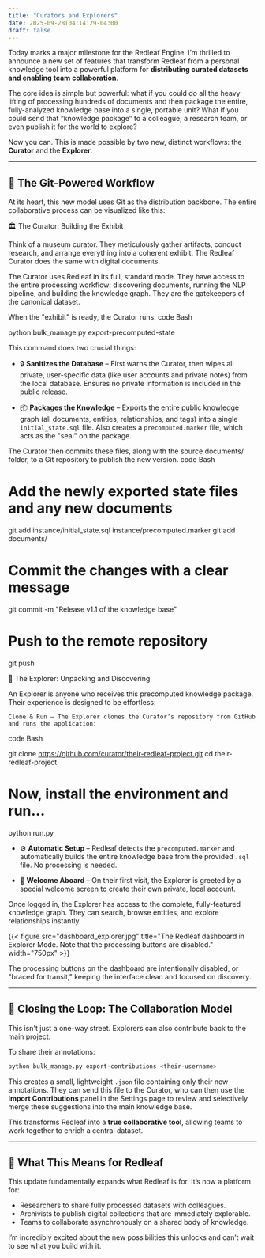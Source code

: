 ```yaml
---
title: "Curators and Explorers"
date: 2025-09-28T04:14:29-04:00
draft: false
---
```

Today marks a major milestone for the Redleaf Engine. I’m thrilled to announce a new set of features that transform Redleaf from a personal knowledge tool into a powerful platform for **distributing curated datasets and enabling team collaboration**.

The core idea is simple but powerful: what if you could do all the heavy lifting of processing hundreds of documents and then package the entire, fully-analyzed knowledge base into a single, portable unit? What if you could send that “knowledge package” to a colleague, a research team, or even publish it for the world to explore?

Now you can. This is made possible by two new, distinct workflows: the **Curator** and the **Explorer**.

---

## 🔄 The Git-Powered Workflow

At its heart, this new model uses Git as the distribution backbone. The entire collaborative process can be visualized like this:

🏛️ The Curator: Building the Exhibit

Think of a museum curator. They meticulously gather artifacts, conduct research, and arrange everything into a coherent exhibit. The Redleaf Curator does the same with digital documents.

The Curator uses Redleaf in its full, standard mode. They have access to the entire processing workflow: discovering documents, running the NLP pipeline, and building the knowledge graph. They are the gatekeepers of the canonical dataset.

When the "exhibit" is ready, the Curator runs:
code Bash

    
python bulk_manage.py export-precomputed-state


This command does two crucial things:

- 🔒 **Sanitizes the Database** – First warns the Curator, then wipes all private, user-specific data (like user accounts and private notes) from the local database. Ensures no private information is included in the public release.

- 📦 **Packages the Knowledge** – Exports the entire public knowledge graph (all documents, entities, relationships, and tags) into a single `initial_state.sql` file. Also creates a `precomputed.marker` file, which acts as the "seal" on the package.




The Curator then commits these files, along with the source documents/ folder, to a Git repository to publish the new version.
code Bash

    
# Add the newly exported state files and any new documents
git add instance/initial_state.sql instance/precomputed.marker
git add documents/

# Commit the changes with a clear message
git commit -m "Release v1.1 of the knowledge base"

# Push to the remote repository
git push

  

🔎 The Explorer: Unpacking and Discovering

An Explorer is anyone who receives this precomputed knowledge package. Their experience is designed to be effortless:

    Clone & Run – The Explorer clones the Curator’s repository from GitHub and runs the application:

code Bash

    
git clone https://github.com/curator/their-redleaf-project.git
cd their-redleaf-project

# Now, install the environment and run...
python run.py

  

- ⚙️ **Automatic Setup** – Redleaf detects the `precomputed.marker` and automatically builds the entire knowledge base from the provided `.sql` file. No processing is needed.

- 👋 **Welcome Aboard** – On their first visit, the Explorer is greeted by a special welcome screen to create their own private, local account.


Once logged in, the Explorer has access to the complete, fully-featured knowledge graph. They can search, browse entities, and explore relationships instantly.

{{< figure src="dashboard_explorer.jpg" title="The Redleaf dashboard in Explorer Mode. Note that the processing buttons are disabled." width="750px" >}}

The processing buttons on the dashboard are intentionally disabled, or "braced for transit," keeping the interface clean and focused on discovery.

---

## 🔄 Closing the Loop: The Collaboration Model

This isn't just a one-way street. Explorers can also contribute back to the main project.

To share their annotations:

```bash
python bulk_manage.py export-contributions <their-username>
```

This creates a small, lightweight `.json` file containing only their new annotations. They can send this file to the Curator, who can then use the **Import Contributions** panel in the Settings page to review and selectively merge these suggestions into the main knowledge base.

This transforms Redleaf into a **true collaborative tool**, allowing teams to work together to enrich a central dataset.

---

## 🌟 What This Means for Redleaf

This update fundamentally expands what Redleaf is for. It’s now a platform for:

* Researchers to share fully processed datasets with colleagues.
* Archivists to publish digital collections that are immediately explorable.
* Teams to collaborate asynchronously on a shared body of knowledge.

I’m incredibly excited about the new possibilities this unlocks and can’t wait to see what you build with it.
